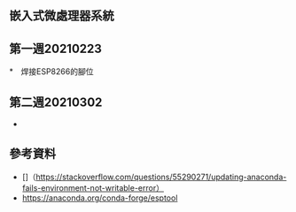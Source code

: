 ## 嵌入式微處理器系統
## 第一週20210223
*　焊接ESP8266的腳位
## 第二週20210302
*
## 參考資料
* []（https://stackoverflow.com/questions/55290271/updating-anaconda-fails-environment-not-writable-error）
* https://anaconda.org/conda-forge/esptool
